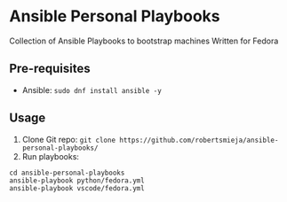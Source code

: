 # Ansible Personal Playbooks
 Collection of Ansible Playbooks to bootstrap machines
 Written for Fedora

## Pre-requisites
 * Ansible: `sudo dnf install ansible -y`

## Usage
 1. Clone Git repo: `git clone https://github.com/robertsmieja/ansible-personal-playbooks/`
 2. Run playbooks:
 ```
 cd ansible-personal-playbooks
 ansible-playbook python/fedora.yml
 ansible-playbook vscode/fedora.yml
 ```
